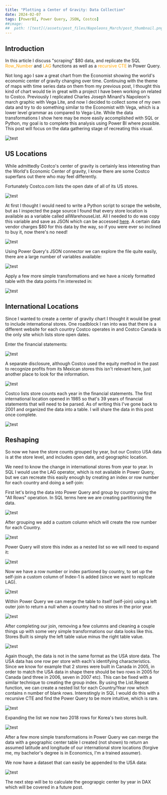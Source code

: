 ```yaml
---
title: "Plotting a Center of Gravity: Data Collection"
date: 2024-02-07
tags: [PowerBI, Power Query, JSON, Costco]
##image:
##  path: ![test](/assets/post_files/Napoleons_March/post_thumbnail.png)
---
```



## Introduction

In this article I discuss "scraping" $80 data, and replicate the SQL <span style="color: orange;">Row_Number</span> and <span style="color: orange;">LAG</span> functions as well as a <span style="color: orange;">recursive CTE</span> in Power Query.  

Not long ago I saw a great chart from the Economist showing the world's economic center of gravity changing over time.  Continuing with the theme of maps with time series data on them from my previous post, I thought this kind of chart would tie in great with a project I have been working on related to Costco.  Previously I replicated Charles Joseph Minard's Napoleon's march graphic with Vega Lite, and now I decided to collect some of my own data and try to do something similar to the Economist with Vega, which is a lower level grammar as compared to Vega-Lite.  While the data transformations I show here may be more easily accomplished with SQL or Python, my goal is to complete this analysis using Power BI where possible.  This post will focus on the data gathering stage of recreating this visual.


![test](/assets/post_files/costco_power_query/economist_inspiration.png)


## US Locations

While admittedly Costco's center of gravity is certainly less interesting than the World's Economic Center of gravity, I know there are some Costco superfans out there who may feel differently.  

Fortunately Costco.com lists the open date of all of its US stores.

![test](/assets/post_files/costco_power_query/costco_store_data_sample.png)


At first I thought I would need to write a Python script to scrape the website, but as I inspected the page source I found that every store location is available as a variable called allWarehouseList.  All I needed to do was copy this variable and save as JSON which can be accessed [here](/assets/post_files/costco_power_query/costco_stores_usa.json).  A certain data vendor charges $80 for this data by the way, so if you were ever so inclined to buy it, now there's no need!


![test](/assets/post_files/costco_power_query/costco_page_source.png)


Using Power Query's JSON connector we can explore the file quite easily, there are a large number of variables available:

![test](/assets/post_files/costco_power_query/pq_json_variables.png)



Apply a few more simple transformations and we have a nicely formatted table with the data points I'm interested in:

![test](/assets/post_files/costco_power_query/pq_json_table_result.png)


## International Locations


Since I wanted to create a center of gravity chart I thought it would be great to include international stores.  One roadblock I ran into was that there is a different website for each country Costco operates in and Costco Canada is the only site which lists store open dates.


Enter the financial statements:

![test](/assets/post_files/costco_power_query/costco_10k_1.png)



A separate disclosure, although Costco used the equity method in the past to recognize profits from its Mexican stores this isn't relevant here, just another place to look for the information.

![test](/assets/post_files/costco_power_query/costco_10k_2.png)


Costco lists store counts each year in the financial statements.  The first international location opened in 1985 so that's 39 years of financial statements that will need to be parsed.  As of writing this I've gone back to 2001 and organized the data into a table.  I will share the data in this post once complete.

![test](/assets/post_files/costco_power_query/costco_intl_stores_table.png)



## Reshaping 

So now we have the store counts grouped by year, but our Costco USA data is at the store level, and includes open date, and geographic location.

We need to know the change in international stores from year to year.  In SQL I would use the LAG operator, which is not available in Power Query, but we can recreate this easily enough by creating an index or row number for each country  and doing a self-join:

First let's bring the data into Power Query and group by country using the "All Rows" operation.  In SQL terms here we are creating partitioning the data.

![test](/assets/post_files/costco_power_query/pq_group_by.png)



After grouping we add a custom column which will create the row number for each Country.

![test](/assets/post_files/costco_power_query/pq_row_number_partition.png)



Power Query will store this index as a nested list so we will need to expand it:

![test](/assets/post_files/costco_power_query/pq_row_nested_list.png)




Now we have a row number or index partioned by country, to set up the self-join a custom column of Index-1 is added (since we want to replicate LAG).

![test](/assets/post_files/costco_power_query/pq_indexm1.png)



Within Power Query we can merge the table to itself (self-join) using a left outer join to return a null when a country had no stores in the prior year.

![test](/assets/post_files/costco_power_query/pq_merge_lag.png)



After completing our join, removing a few columns and cleaning a couple things up with some very simple transformations our data looks like this.  Stores Built is simply the left table value minus the right table value.

![test](/assets/post_files/costco_power_query/pq_stores_built.png)



Again though, the data is not in the same format as the USA store data.  The USA data has one row per store with each's identifying characteristics.   Since we know for example that 2 stores were built in Canada in 2005, in order to match the USA data in shape there should be two rows in 2005 for Canada (and three in 2006, seven in 2007 etc).  This can be fixed with a similar technique to creating the group index.  By using the List.Repeat function, we can create a nested list for each Country/Year row which contains n number of blank rows.  Interestingly in SQL I would do this with a recursive CTE and find the Power Query to be more intuitive, which is rare.

![test](/assets/post_files/costco_power_query/pq_list_repeat.png)



Expanding the list we now two 2018 rows for Korea's two stores built.

![test](/assets/post_files/costco_power_query/pq_list_repeat_expanded.png)




After a few more simple transformations in Power Query we can merge the data with a geographic center table I created (not shown) to return an assumed latitude and longitude of our international store locations (forgive me, my bachelor's degree is in Economics, I'm a trained assumer). 

We now have a dataset that can easily be appended to the USA data:

![test](/assets/post_files/costco_power_query/pq_appended_intl_coordinates.png)



The next step will be to calculate the geograpgic center by year in DAX which will be covered in a future post.













